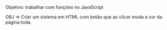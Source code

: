 Objetivo: trabalhar com funções no JavaScript

OBJ => Criar um sistema em HTML com botão que ao clicar muda a cor da página toda.
